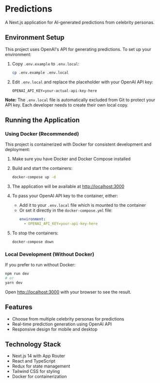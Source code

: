 # Predictions

A Next.js application for AI-generated predictions from celebrity personas.

## Environment Setup

This project uses OpenAI's API for generating predictions. To set up your environment:

1. Copy `.env.example` to `.env.local`:

   ```bash
   cp .env.example .env.local
   ```

2. Edit `.env.local` and replace the placeholder with your OpenAI API key:

   ```
   OPENAI_API_KEY=your-actual-api-key-here
   ```

**Note:** The `.env.local` file is automatically excluded from Git to protect your API key. Each developer needs to create their own local copy.

## Running the Application

### Using Docker (Recommended)

This project is containerized with Docker for consistent development and deployment:

1. Make sure you have Docker and Docker Compose installed
2. Build and start the containers:

   ```bash
   docker-compose up -d
   ```

3. The application will be available at [http://localhost:3000](http://localhost:3000)

4. To pass your OpenAI API key to the container, either:

   - Add it to your `.env.local` file which is mounted to the container
   - Or set it directly in the `docker-compose.yml` file:
     ```yaml
     environment:
       - OPENAI_API_KEY=your-api-key-here
     ```

5. To stop the containers:

   ```bash
   docker-compose down
   ```

### Local Development (Without Docker)

If you prefer to run without Docker:

```bash
npm run dev
# or
yarn dev
```

Open [http://localhost:3000](http://localhost:3000) with your browser to see the result.

## Features

- Choose from multiple celebrity personas for predictions
- Real-time prediction generation using OpenAI API
- Responsive design for mobile and desktop

## Technology Stack

- Next.js 14 with App Router
- React and TypeScript
- Redux for state management
- Tailwind CSS for styling
- Docker for containerization
